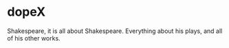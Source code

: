# dopeX
Shakespeare, it is all about Shakespeare. Everything about his plays, and all of his other works.
